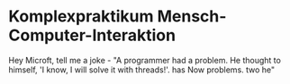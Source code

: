 # Komplexpraktikum Mensch-Computer-Interaktion

Hey Microft, tell me a joke - "A programmer had a problem. He thought to himself, 'I know, I will solve it with threads!'. has Now problems. two he"
